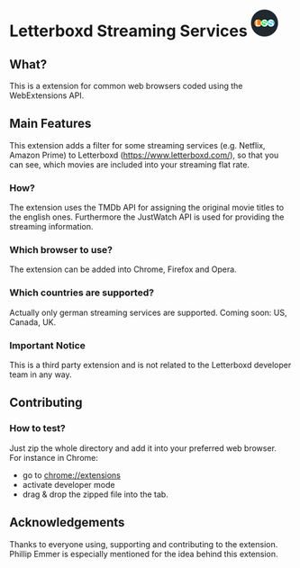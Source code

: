 # Letterboxd Streaming Services ![Logo](./icons/lss-ext-logo-48.png) 

## What?
This is a extension for common web browsers coded using the WebExtensions API.

## Main Features
This extension adds a filter for some streaming services (e.g. Netflix, Amazon Prime) to Letterboxd (https://www.letterboxd.com/), so that you can see, which movies are included into your streaming flat rate.

### How?
The extension uses the TMDb API for assigning the original movie titles to the english ones. Furthermore the JustWatch API is used for providing the streaming information.

### Which browser to use?
The extension can be added into Chrome, Firefox and Opera.

### Which countries are supported?
Actually only german streaming services are supported. Coming soon: US, Canada, UK.

### Important Notice
This is a third party extension and is not related to the Letterboxd developer team in any way.

## Contributing

### How to test?
Just zip the whole directory and add it into your preferred web browser. \
For instance in Chrome: 
- go to [chrome://extensions](chrome://extensions)
- activate developer mode 
- drag & drop the zipped file into the tab.

## Acknowledgements
Thanks to everyone using, supporting and contributing to the extension. Phillip Emmer is especially mentioned for the idea behind this extension.